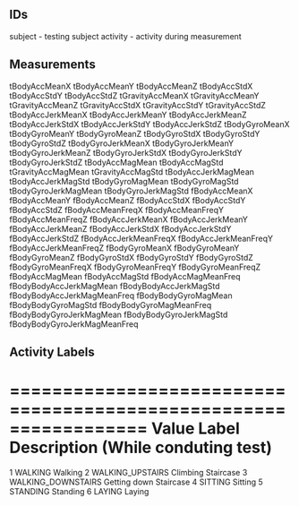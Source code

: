 
IDs
----
subject - testing subject 
activity - activity during measurement



Measurements
------------
tBodyAccMeanX 
tBodyAccMeanY 
tBodyAccMeanZ 
tBodyAccStdX 
tBodyAccStdY 
tBodyAccStdZ 
tGravityAccMeanX 
tGravityAccMeanY 
tGravityAccMeanZ 
tGravityAccStdX 
tGravityAccStdY 
tGravityAccStdZ 
tBodyAccJerkMeanX 
tBodyAccJerkMeanY 
tBodyAccJerkMeanZ 
tBodyAccJerkStdX 
tBodyAccJerkStdY 
tBodyAccJerkStdZ 
tBodyGyroMeanX 
tBodyGyroMeanY 
tBodyGyroMeanZ 
tBodyGyroStdX 
tBodyGyroStdY 
tBodyGyroStdZ 
tBodyGyroJerkMeanX 
tBodyGyroJerkMeanY 
tBodyGyroJerkMeanZ 
tBodyGyroJerkStdX 
tBodyGyroJerkStdY 
tBodyGyroJerkStdZ 
tBodyAccMagMean 
tBodyAccMagStd 
tGravityAccMagMean 
tGravityAccMagStd 
tBodyAccJerkMagMean 
tBodyAccJerkMagStd 
tBodyGyroMagMean 
tBodyGyroMagStd 
tBodyGyroJerkMagMean 
tBodyGyroJerkMagStd 
fBodyAccMeanX 
fBodyAccMeanY 
fBodyAccMeanZ 
fBodyAccStdX 
fBodyAccStdY 
fBodyAccStdZ 
fBodyAccMeanFreqX 
fBodyAccMeanFreqY 
fBodyAccMeanFreqZ 
fBodyAccJerkMeanX 
fBodyAccJerkMeanY 
fBodyAccJerkMeanZ 
fBodyAccJerkStdX 
fBodyAccJerkStdY 
fBodyAccJerkStdZ 
fBodyAccJerkMeanFreqX 
fBodyAccJerkMeanFreqY 
fBodyAccJerkMeanFreqZ 
fBodyGyroMeanX 
fBodyGyroMeanY 
fBodyGyroMeanZ 
fBodyGyroStdX 
fBodyGyroStdY 
fBodyGyroStdZ 
fBodyGyroMeanFreqX 
fBodyGyroMeanFreqY 
fBodyGyroMeanFreqZ 
fBodyAccMagMean 
fBodyAccMagStd 
fBodyAccMagMeanFreq 
fBodyBodyAccJerkMagMean 
fBodyBodyAccJerkMagStd 
fBodyBodyAccJerkMagMeanFreq 
fBodyBodyGyroMagMean 
fBodyBodyGyroMagStd 
fBodyBodyGyroMagMeanFreq 
fBodyBodyGyroJerkMagMean 
fBodyBodyGyroJerkMagStd 
fBodyBodyGyroJerkMagMeanFreq




Activity Labels
---------------
=================================================================
Value   Label                 Description (While conduting test)
=================================================================
1       WALKING               Walking 
2       WALKING_UPSTAIRS      Climbing Staircase
3       WALKING_DOWNSTAIRS    Getting down Staircase
4       SITTING               Sitting
5       STANDING              Standing
6       LAYING                Laying